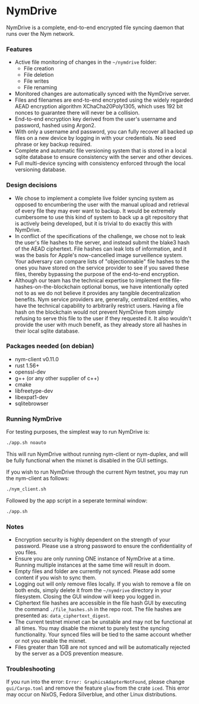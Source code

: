 # NymDrive
NymDrive is a complete, end-to-end encrypted file syncing daemon that runs over the Nym network.

### Features
- Active file monitoring of changes in the `~/nymdrive` folder:
	- File creation
	- File deletion
	- File writes
	- File renaming
- Monitored changes are automatically synced with the NymDrive server.
- Files and filenames are end-to-end encrypted using the widely regarded AEAD encryption algorithm XChaCha20Poly1305, which uses 192 bit nonces to guarantee there will never be a collision.
- End-to-end encryption key derived from the user's username and password, hashed using Argon2.
- With only a username and password, you can fully recover all backed up files on a new device by logging in with your credentials. No seed phrase or key backup required.
- Complete and automatic file versioning system that is stored in a local sqlite database to ensure consistency with the server and other devices.
- Full multi-device syncing with consistency enforced through the local versioning database.

### Design decisions
- We chose to implement a complete live folder syncing system as opposed to encumbering the user with the manual upload and retrieval of every file they may ever want to backup. It would be extremely cumbersome to use this kind of system to back up a git repository that is actively being developed, but it is trivial to do exactly this with NymDrive.
- In conflict of the specifications of the challenge, we chose not to leak the user's file hashes to the server, and instead submit the blake3 hash of the AEAD ciphertext. File hashes can leak lots of information, and it was the basis for Apple's now-cancelled image surveillence system. Your adversary can compare lists of "objectionnable" file hashes to the ones you have stored on the service provider to see if you saved these files, thereby bypassing the purpose of the end-to-end encryption.
- Although our team has the technical expertise to implement the file-hashes-on-the-blockchain optional bonus, we have intentionally opted not to as we do not believe it provides any tangible decentralization benefits. Nym service providers are, generally, centralized entities, who have the technical capability to arbitrarily restrict users. Having a file hash on the blockchain would not prevent NymDrive from simply refusing to serve this file to the user if they requested it. It also wouldn't provide the user with much benefit, as they already store all hashes in their local sqlite database.

### Packages needed (on debian)
- nym-client v0.11.0
- rust 1.56+
- openssl-dev
- g++ (or any other supplier of c++)
- cmake
- libfreetype-dev
- libexpat1-dev
- sqlitebrowser

### Running NymDrive
For testing purposes, the simplest way to run NymDrive is:
```bash
./app.sh noauto
```

This will run NymDrive without running nym-client or nym-duplex, and will be fully functional when the mixnet is disabled in the GUI settings.

If you wish to run NymDrive through the current Nym testnet, you may run the nym-client as follows:
```bash
./nym_client.sh
```

Followed by the app script in a seperate terminal window:
```bash
./app.sh
```

### Notes
- Encryption security is highly dependent on the strength of your password. Please use a strong password to ensure the confidentiality of you files.
- Ensure you are only running ONE instance of NymDrive at a time. Running multiple instances at the same time will result in doom.
- Empty files and folder are currently not synced. Please add some content if you wish to sync them.
- Logging out will only remove files locally. If you wish to remove a file on both ends, simply delete it from the `~/nymdrive` directory in your filesystem. Closing the GUI window will keep you logged in.
- Ciphertext file hashes are accessible in the file hash GUI by executing the command `./file_hashes.sh` in the repo root. The file hashes are presented as: `data_ciphertext_digest`.
- The current testnet mixnet can be unstable and may not be functional at all times. You may disable the mixnet to purely test the syncing functionality. Your synced files will be tied to the same account whether or not you enable the mixnet.
- Files greater than 1GB are not synced and will be automatically rejected by the server as a DOS prevention measure.

### Troubleshooting
If you run into the error: `Error: GraphicsAdapterNotFound`, please change `gui/Cargo.toml` and remove the feature `glow` from the crate `iced`. This error may occur on NixOS, Fedora Silverblue, and other Linux distributions.
